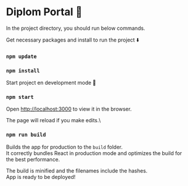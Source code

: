 # Diplom Portal :rocket:

In the project directory, you should run below commands.

Get necessary packages and install to run the project :arrow_down:
### `npm update`
### `npm install`

Start project en development mode :running:
### `npm start`

Open [http://localhost:3000](http://localhost:3000) to view it in the browser.

The page will reload if you make edits.\

### `npm run build`

Builds the app for production to the `build` folder.\
It correctly bundles React in production mode and optimizes the build for the best performance.

The build is minified and the filenames include the hashes.\
App is ready to be deployed!
